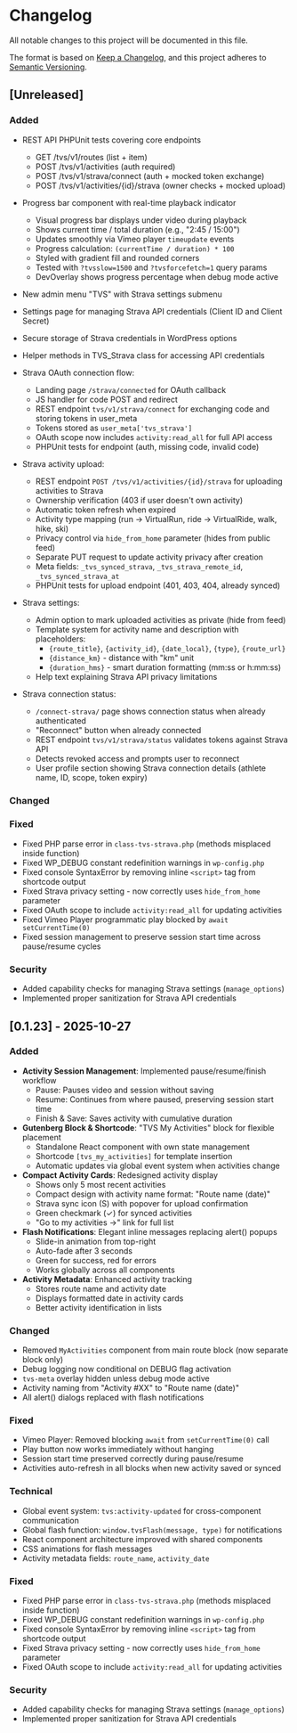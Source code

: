 # Changelog

All notable changes to this project will be documented in this file.

The format is based on [Keep a Changelog](https://keepachangelog.com/en/1.0.0/),
and this project adheres to [Semantic Versioning](https://semver.org/spec/v2.0.0.html).

## [Unreleased]

### Added
- REST API PHPUnit tests covering core endpoints
	- GET /tvs/v1/routes (list + item)
	- POST /tvs/v1/activities (auth required)
	- POST /tvs/v1/strava/connect (auth + mocked token exchange)
	- POST /tvs/v1/activities/{id}/strava (owner checks + mocked upload)
- Progress bar component with real-time playback indicator
	- Visual progress bar displays under video during playback
	- Shows current time / total duration (e.g., "2:45 / 15:00")
	- Updates smoothly via Vimeo player `timeupdate` events
	- Progress calculation: `(currentTime / duration) * 100`
	- Styled with gradient fill and rounded corners
	- Tested with `?tvsslow=1500` and `?tvsforcefetch=1` query params
	- DevOverlay shows progress percentage when debug mode active

- New admin menu "TVS" with Strava settings submenu
- Settings page for managing Strava API credentials (Client ID and Client Secret)
- Secure storage of Strava credentials in WordPress options
- Helper methods in TVS_Strava class for accessing API credentials

- Strava OAuth connection flow:
	- Landing page `/strava/connected` for OAuth callback
	- JS handler for code POST and redirect
	- REST endpoint `tvs/v1/strava/connect` for exchanging code and storing tokens in user_meta
	- Tokens stored as `user_meta['tvs_strava']`
	- OAuth scope now includes `activity:read_all` for full API access
	- PHPUnit tests for endpoint (auth, missing code, invalid code)

- Strava activity upload:
	- REST endpoint `POST /tvs/v1/activities/{id}/strava` for uploading activities to Strava
	- Ownership verification (403 if user doesn't own activity)
	- Automatic token refresh when expired
	- Activity type mapping (run → VirtualRun, ride → VirtualRide, walk, hike, ski)
	- Privacy control via `hide_from_home` parameter (hides from public feed)
	- Separate PUT request to update activity privacy after creation
	- Meta fields: `_tvs_synced_strava`, `_tvs_strava_remote_id`, `_tvs_synced_strava_at`
	- PHPUnit tests for upload endpoint (401, 403, 404, already synced)

- Strava settings:
	- Admin option to mark uploaded activities as private (hide from feed)
	- Template system for activity name and description with placeholders:
		- `{route_title}`, `{activity_id}`, `{date_local}`, `{type}`, `{route_url}`
		- `{distance_km}` - distance with "km" unit
		- `{duration_hms}` - smart duration formatting (mm:ss or h:mm:ss)
	- Help text explaining Strava API privacy limitations

- Strava connection status:
	- `/connect-strava/` page shows connection status when already authenticated
	- "Reconnect" button when already connected
	- REST endpoint `tvs/v1/strava/status` validates tokens against Strava API
	- Detects revoked access and prompts user to reconnect
	- User profile section showing Strava connection details (athlete name, ID, scope, token expiry)

### Changed

### Fixed
 - Fixed PHP parse error in `class-tvs-strava.php` (methods misplaced inside function)
 - Fixed WP_DEBUG constant redefinition warnings in `wp-config.php`
 - Fixed console SyntaxError by removing inline `<script>` tag from shortcode output
 - Fixed Strava privacy setting - now correctly uses `hide_from_home` parameter
 - Fixed OAuth scope to include `activity:read_all` for updating activities
 - Fixed Vimeo Player programmatic play blocked by `await setCurrentTime(0)`
 - Fixed session management to preserve session start time across pause/resume cycles

### Security
 - Added capability checks for managing Strava settings (`manage_options`)
 - Implemented proper sanitization for Strava API credentials

## [0.1.23] - 2025-10-27

### Added
 - **Activity Session Management**: Implemented pause/resume/finish workflow
	 - Pause: Pauses video and session without saving
	 - Resume: Continues from where paused, preserving session start time
	 - Finish & Save: Saves activity with cumulative duration
 - **Gutenberg Block & Shortcode**: "TVS My Activities" block for flexible placement
	 - Standalone React component with own state management
	 - Shortcode `[tvs_my_activities]` for template insertion
	 - Automatic updates via global event system when activities change
 - **Compact Activity Cards**: Redesigned activity display
	 - Shows only 5 most recent activities
	 - Compact design with activity name format: "Route name (date)"
	 - Strava sync icon (S) with popover for upload confirmation
	 - Green checkmark (✓) for synced activities
	 - "Go to my activities →" link for full list
 - **Flash Notifications**: Elegant inline messages replacing alert() popups
	 - Slide-in animation from top-right
	 - Auto-fade after 3 seconds
	 - Green for success, red for errors
	 - Works globally across all components
 - **Activity Metadata**: Enhanced activity tracking
	 - Stores route name and activity date
	 - Displays formatted date in activity cards
	 - Better activity identification in lists

### Changed
 - Removed `MyActivities` component from main route block (now separate block only)
 - Debug logging now conditional on DEBUG flag activation
 - `tvs-meta` overlay hidden unless debug mode active
 - Activity naming from "Activity #XX" to "Route name (date)"
 - All alert() dialogs replaced with flash notifications

### Fixed
 - Vimeo Player: Removed blocking `await` from `setCurrentTime(0)` call
 - Play button now works immediately without hanging
 - Session start time preserved correctly during pause/resume
 - Activities auto-refresh in all blocks when new activity saved or synced

### Technical
 - Global event system: `tvs:activity-updated` for cross-component communication
 - Global flash function: `window.tvsFlash(message, type)` for notifications
 - React component architecture improved with shared components
 - CSS animations for flash messages
 - Activity metadata fields: `route_name`, `activity_date`

### Fixed
- Fixed PHP parse error in `class-tvs-strava.php` (methods misplaced inside function)
- Fixed WP_DEBUG constant redefinition warnings in `wp-config.php`
- Fixed console SyntaxError by removing inline `<script>` tag from shortcode output
- Fixed Strava privacy setting - now correctly uses `hide_from_home` parameter
- Fixed OAuth scope to include `activity:read_all` for updating activities

### Security
- Added capability checks for managing Strava settings (`manage_options`)
- Implemented proper sanitization for Strava API credentials